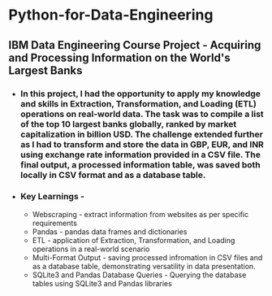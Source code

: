 # Python-for-Data-Engineering
## IBM Data Engineering Course Project -  Acquiring and Processing Information on the World's Largest Banks


 + ### In this project, I had the opportunity to apply my knowledge and skills in Extraction, Transformation, and Loading (ETL) operations on real-world data. The task was to compile a list of the top 10 largest banks globally, ranked by market capitalization in billion USD. The challenge extended further as I had to transform and store the data in GBP, EUR, and INR using exchange rate information provided in a CSV file. The final output, a processed information table, was saved both locally in CSV format and as a database table.

+ ### Key Learnings -
  + Webscraping - extract information from websites as per specific requirements
  + Pandas - pandas data frames and dictionaries
  + ETL - application of Extraction, Transformation, and Loading operations in a real-world scenario
  + Multi-Format Output - saving processed infromation in CSV files and as a database table, demonstrating versatility in data presentation.
  + SQLite3 and Pandas Database Queries - Querying the database tables using SQLite3 and Pandas libraries
